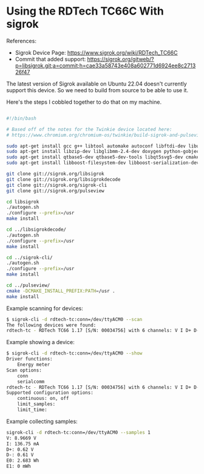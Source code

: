 # Using the RDTech TC66C With sigrok

References:
- Sigrok Device Page: https://www.sigrok.org/wiki/RDTech_TC66C
- Commit that added support: https://sigrok.org/gitweb/?p=libsigrok.git;a=commit;h=cae33a58743e408a602771d6924ee8c271326f47

The latest version of Sigrok available on Ubuntu 22.04 doesn't currently support
this device. So we need to build from source to be able to use it.

Here's the steps I cobbled together to do that on my machine.

```bash

#!/bin/bash

# Based off of the notes for the Twinkie device located here:
# https://www.chromium.org/chromium-os/twinkie/build-sigrok-and-pulseview-from-sources/

sudo apt-get install gcc g++ libtool automake autoconf libftdi-dev libusb-1.0-0-dev libglib2.0-dev check libzip-dev
sudo apt-get install libzip-dev libglibmm-2.4-dev doxygen python-gobject-dev swig3.0 libhidapi-dev libserialport-dev
sudo apt-get install qtbase5-dev qtbase5-dev-tools libqt5svg5-dev cmake
sudo apt-get install libboost-filesystem-dev libboost-serialization-dev

git clone git://sigrok.org/libsigrok
git clone git://sigrok.org/libsigrokdecode
git clone git://sigrok.org/sigrok-cli
git clone git://sigrok.org/pulseview

cd libsigrok
./autogen.sh
./configure --prefix=/usr
make install

cd ../libsigrokdecode/
./autogen.sh
./configure --prefix=/usr
make install

cd ../sigrok-cli/
./autogen.sh
./configure --prefix=/usr
make install

cd ../pulseview/
cmake -DCMAKE_INSTALL_PREFIX:PATH=/usr .
make install
```


Example scanning for devices:

```bash
$ sigrok-cli -d rdtech-tc:conn=/dev/ttyACM0 --scan
The following devices were found:
rdtech-tc - RDTech TC66 1.17 [S/N: 00034756] with 6 channels: V I D+ D- E0 E1
```

Example showing a device:

```bash
$ sigrok-cli -d rdtech-tc:conn=/dev/ttyACM0 --show
Driver functions:
    Energy meter
Scan options:
    conn
    serialcomm
rdtech-tc - RDTech TC66 1.17 [S/N: 00034756] with 6 channels: V I D+ D- E0 E1
Supported configuration options:
    continuous: on, off
    limit_samples:
    limit_time:
```

Example collecting samples:

```bash
sigrok-cli -d rdtech-tc:conn=/dev/ttyACM0 --samples 1
V: 8.9669 V
I: 136.75 mA
D+: 0.62 V
D-: 0.61 V
E0: 2.683 Wh
E1: 0 mWh
```
